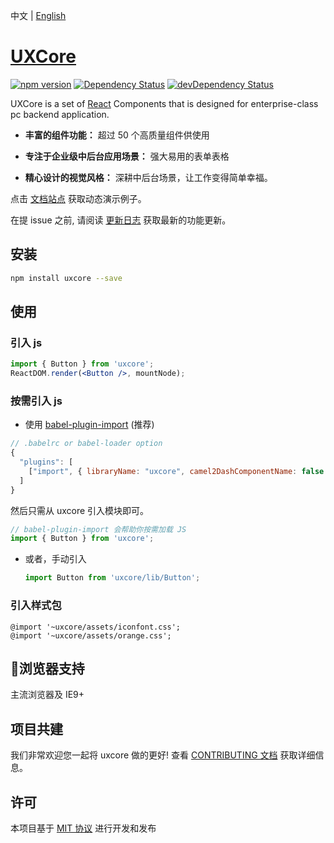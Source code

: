 中文 | [English](./README.md)

# [UXCore](http://uxco.re/)

[![npm version](https://img.shields.io/npm/v/uxcore.svg?style=flat-square)](https://www.npmjs.com/package/uxcore) [![Dependency Status](https://img.shields.io/david/uxcore/uxcore.svg?label=deps&style=flat-square)](https://david-dm.org/uxcore/uxcore) [![devDependency Status](https://img.shields.io/david/dev/uxcore/uxcore.svg?label=devDeps&style=flat-square)](https://david-dm.org/uxcore/uxcore#info=devDependencies)

UXCore is a set of [React](http://facebook.github.io/react/) Components that is designed for enterprise-class pc backend application.

* **丰富的组件功能：** 超过 50 个高质量组件供使用

* **专注于企业级中后台应用场景：** 强大易用的表单表格

* **精心设计的视觉风格：**  深耕中后台场景，让工作变得简单幸福。


点击 [文档站点](http://uxco.re/) 获取动态演示例子。 

在提 issue 之前, 请阅读 [更新日志](https://github.com/uxcore/uxcore/releases) 获取最新的功能更新。


## 安装

```sh
npm install uxcore --save
```

## 使用

### 引入 js

```jsx
import { Button } from 'uxcore';
ReactDOM.render(<Button />, mountNode);
```

### 按需引入 js

*  使用 [babel-plugin-import](https://github.com/ant-design/babel-plugin-import) (推荐)

  ```js
  // .babelrc or babel-loader option
  {
    "plugins": [
      ["import", { libraryName: "uxcore", camel2DashComponentName: false }]
    ]
  }
  ```

  然后只需从 uxcore 引入模块即可。

  ```jsx
  // babel-plugin-import 会帮助你按需加载 JS
  import { Button } from 'uxcore';
  ```


* 或者，手动引入

  ```js
  import Button from 'uxcore/lib/Button';
  ```

### 引入样式包

```less
@import '~uxcore/assets/iconfont.css';
@import '~uxcore/assets/orange.css';
```


## 浏览器支持

主流浏览器及 IE9+

## 项目共建

我们非常欢迎您一起将 uxcore 做的更好! 查看 [CONTRIBUTING 文档](https://github.com/uxcore/uxcore/blob/master/CONTRIBUTING.md) 获取详细信息。

## 许可

本项目基于 [MIT 协议](https://github.com/uxcore/uxcore/blob/master/LICENSE) 进行开发和发布






